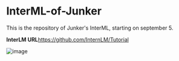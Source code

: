 # InterML-of-Junker
This is the repository of Junker's InterML, starting on september 5.

**InterLM URL**<https://github.com/InternLM/Tutorial>

![image](https://github.com/user-attachments/assets/97a7e25e-4c46-4400-b96a-12e46849acdc)
